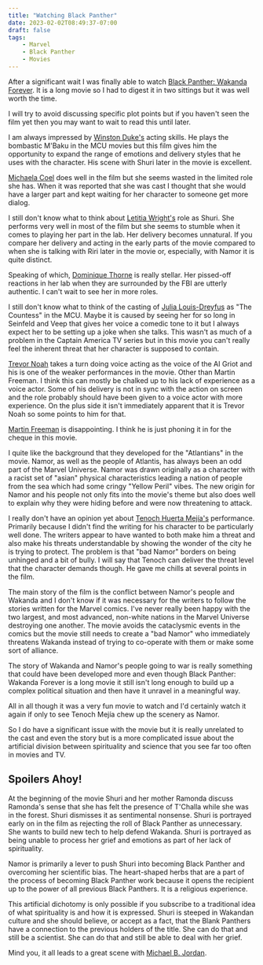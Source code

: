 ```yaml
---
title: "Watching Black Panther"
date: 2023-02-02T08:49:37-07:00
draft: false
tags:
    - Marvel
    - Black Panther
    - Movies
---
```


After a significant wait I was finally able to watch [Black Panther: Wakanda Forever](https://www.themoviedb.org/movie/505642-black-panther-wakanda-forever). It is a long movie so I had to digest it in two sittings but it was well worth the time. 

I will try to avoid discussing specific plot points but if you haven't seen the film yet then you may want to wait to read this until later. 

I am always impressed by [Winston Duke's](https://www.themoviedb.org/person/1447932-winston-duke) acting skills. He plays the bombastic M'Baku in the MCU movies but this film gives him the opportunity to expand the range of emotions and delivery styles that he uses with the character. His scene with Shuri later in the movie is excellent. 

[Michaela Coel](https://www.themoviedb.org/person/1368012-michaela-coel) does well in the film but she seems wasted in the limited role she has. When it was reported that she was cast I thought that she would have a larger part and kept waiting for her character to someone get more dialog. 

I still don't know what to think about [Letitia Wright's](https://www.themoviedb.org/person/1083010-letitia-wright) role as Shuri. She performs very well in most of the film but she seems to stumble when it comes to playing her part in the lab. Her delivery becomes unnatural. If you compare her delivery and acting in the early parts of the movie compared to when she is talking with Riri later in the movie or, especially, with Namor it is quite distinct. 

Speaking of which, [Dominique Thorne](https://www.themoviedb.org/person/2133996-dominique-thorne) is really stellar. Her pissed-off reactions in her lab when they are surrounded by the FBI are utterly authentic. I can't wait to see her in more roles.

I still don't know what to think of the casting of [Julia Louis-Dreyfus](https://www.themoviedb.org/person/15886-julia-louis-dreyfus) as "The Countess" in the MCU. Maybe it is caused by seeing her for so long in Seinfeld and Veep that gives her voice a comedic tone to it but I always expect her to be setting up a joke when she talks. This wasn't as much of a problem in the Captain America TV series but in this movie you can't really feel the inherent threat that her character is supposed to contain. 

[Trevor Noah](https://www.themoviedb.org/person/131133-trevor-noah) takes a turn doing voice acting as the voice of the AI Griot and his is one of the weaker performances in the movie. Other than Martin Freeman. I think this can mostly be chalked up to his lack of experience as a voice actor. Some of his delivery is not in sync with the action on screen and the role probably should have been given to a voice actor with more experience. On the plus side it isn't immediately apparent that it is Trevor Noah so some points to him for that.

[Martin Freeman](https://www.themoviedb.org/person/7060-martin-freeman) is disappointing. I think he is just phoning it in for the cheque in this movie. 

I quite like the background that they developed for the "Atlantians" in the movie. Namor, as well as the people of Atlantis, has always been an odd part of the Marvel Universe. Namor was drawn originally as a character with a racist set of "asian" physical characteristics leading a nation of people from the sea which had some cringy "Yellow Peril" vibes. The new origin for Namor and his people not only fits into the movie's theme but also does well to explain why they were hiding before and were now threatening to attack. 

I really don't have an opinion yet about [Tenoch Huerta Mejía's](https://www.themoviedb.org/person/87265-tenoch-huerta-mejia) performance. Primarily because I didn't find the writing for his character to be particularly well done. The writers appear to have wanted to both make him a threat and also make his threats understandable by showing the wonder of the city he is trying to protect. The problem is that "bad Namor" borders on being unhinged and a bit of bully. I will say that Tenoch can deliver the threat level that the character demands though. He gave me chills at several points in the film. 

The main story of the film is the conflict between Namor's people and Wakanda and I don't know if it was necessary for the writers to follow the stories written for the Marvel comics. I've never really been happy with the two largest, and most advanced, non-white nations in the Marvel Universe destroying one another. The movie avoids the cataclysmic events in the comics but the movie still needs to create a "bad Namor" who immediately threatens Wakanda instead of trying to co-operate with them or make some sort of alliance. 

The story of Wakanda and Namor's people going to war is really something that could have been developed more and even though Black Panther: Wakanda Forever is a long movie it still isn't long enough to build up a complex political situation and then have it unravel in a meaningful way.  

All in all though it was a very fun movie to watch and I'd certainly watch it again if only to see Tenoch Mejía chew up the scenery as Namor. 

So I do have a significant issue with the movie but it is really unrelated to the cast and even the story but is a more complicated issue about the artificial division between spirituality and science that you see far too often in movies and TV. 

## Spoilers Ahoy!

At the beginning of the movie Shuri and her mother Ramonda discuss Ramonda's sense that she has felt the presence of T'Challa while she was in the forest. Shuri dismisses it as sentimental nonsense. Shuri is portrayed early on in the film as rejecting the roll of Black Panther as unnecessary. She wants to build new tech to help defend Wakanda. Shuri is portrayed as being unable to process her grief and emotions as part of her lack of spirituality. 

Namor is primarily a lever to push Shuri into becoming Black Panther and overcoming her scientific bias. The heart-shaped herbs that are a part of the process of becoming Black Panther work because it opens the recipient up to the power of all previous Black Panthers. It is a religious experience. 

This artificial dichotomy is only possible if you subscribe to a traditional idea of what spirituality is and how it is expressed. Shuri is steeped in Wakandan culture and she should believe, or accept as a fact, that the Blank Panthers have a connection to the previous holders of the title. She can do that and still be a scientist. She can do that and still be able to deal with her grief. 

Mind you, it all leads to a great scene with [Michael B. Jordan](https://www.themoviedb.org/person/135651-michael-b-jordan).

